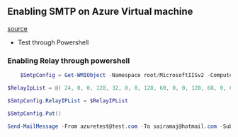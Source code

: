 ## Enabling SMTP on Azure Virtual machine
[source](https://www.dovetail.ie/blog/2015/azure-vm-smtp/#.XTouuIhKiUk)
* Test through Powershell
    
### Enabling Relay through powershell
```powershell
    $SmtpConfig = Get-WMIObject -Namespace root/MicrosoftIISv2 -ComputerName localhost -Query "Select * From IisSmtpServerSetting"

$RelayIpList = @( 24, 0, 0, 128, 32, 0, 0, 128, 60, 0, 0, 128, 68, 0, 0, 128, 1, 0, 0, 0, 76, 0, 0, 0, 0, 0, 0, 0, 0, 0, 0, 0, 1, 0, 0, 0, 1, 0, 0, 0, 2, 0, 0, 0, 2, 0, 0, 0, 4, 0, 0, 0, 0, 0, 0, 0, 76, 0, 0, 128, 0, 0, 0, 0, 0, 0, 0, 0, 0, 0, 0, 0, 0, 0, 0, 0, 255, 255, 255, 255, 127, 0, 0, 1 )

$SmtpConfig.RelayIPList = $RelayIPList

$SmtpConfig.Put()
```

```powershell
Send-MailMessage -From azuretest@test.com -To sairamaj@hotmail.com -Subject test -Body test -SmtpServer localhost
```

